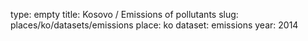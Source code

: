 type: empty
title: Kosovo / Emissions of pollutants
slug: places/ko/datasets/emissions
place: ko
dataset: emissions
year: 2014
